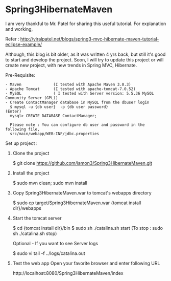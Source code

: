 Spring3HibernateMaven
=====================

I am very thankful to Mr. Patel for sharing this useful tutorial. For explanation and working,

   Refer : http://viralpatel.net/blogs/spring3-mvc-hibernate-maven-tutorial-eclipse-example/

Although, this blog is bit older, as it was written 4 yrs back, but still it's good to start and develop the project. Soon, I will try to update this project or will create new project, with new trends in Spring MVC, Hibernate. 

Pre-Requisite:

    - Maven              (I tested with Apache Maven 3.0.3)
    - Apache Tomcat      (I tested with apache-tomcat-7.0.52)
    - MySQL              ( I tested with Server version: 5.5.36 MySQL Community Server (GPL))
    - Create ContactManager database in MySQL from the dbuser login
      $ mysql -u {db user}  -p {db user password}                   (Enter)
      mysql> CREATE DATABASE ContactManager;
      
      Please note : You can configure db user and password in the following file,
      src/main/webapp/WEB-INF/jdbc.properties
      

Set up project :
  
  1) Clone the project
  
       $ git clone https://github.com/iamon3/Spring3HibernateMaven.git
      
  2) Install the project
      
       $ sudo mvn clean; sudo mvn install
  
  3) Copy Spring3HibernateMaven.war to tomcat's webapps directory
  
       $ sudo cp target/Spring3HibernateMaven.war {tomcat install dir}/webapps
      
  4) Start the tomcat server
     
       $ cd {tomcat install dir}/bin
       $ sudo sh ./catalina.sh start        (To stop : sudo sh ./catalina.sh stop)
     
     Optional - If you want to see Server logs

       $ sudo vi tail -f ../logs/catalina.out
     
     
  5)  Test the web app
      Open your favorite browser and enter following URL
      
       http://localhost:8080/Spring3HibernateMaven/index
  
